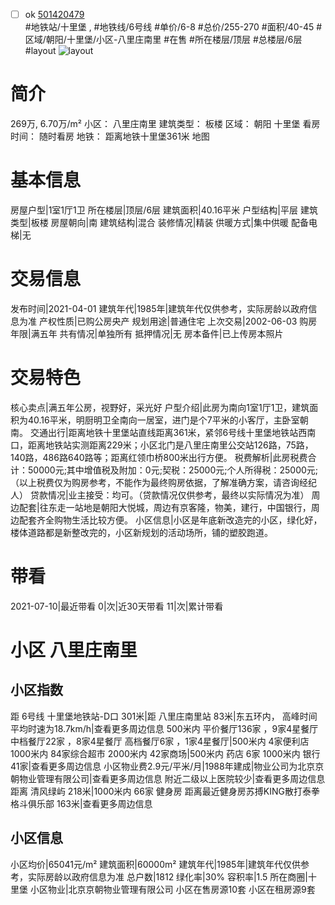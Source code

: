 - [ ] ok [501420479](https://bj.5i5j.com/ershoufang/501420479.html)  
 #地铁站/十里堡 ,  #地铁线/6号线
#单价/6-8 #总价/255-270 #面积/40-45   #区域/朝阳/十里堡/小区-八里庄南里 #在售 #所在楼层/顶层 #总楼层/6层 #layout 
![layout](http://image2a.5i5j.com/bdir/layout/b66972a2252149df9fca87eba4cdb0e9.jpg_P5.jpg) 
# 简介 
 269万,  6.70万/m² 
小区： 八里庄南里
建筑类型： 板楼
区域： 朝阳 十里堡
看房时间： 随时看房
地铁： 距离地铁十里堡361米 地图
# 基本信息 
 房屋户型|1室1厅1卫
所在楼层|顶层/6层
建筑面积|40.16平米
户型结构|平层
建筑类型|板楼
房屋朝向|南
建筑结构|混合
装修情况|精装
供暖方式|集中供暖
配备电梯|无
# 交易信息 
 发布时间|2021-04-01
建筑年代|1985年|建筑年代仅供参考，实际房龄以政府信息为准
产权性质|已购公房央产
规划用途|普通住宅
上次交易|2002-06-03
购房年限|满五年
共有情况|单独所有
抵押情况|无
房本备件|已上传房本照片
# 交易特色 
 核心卖点|满五年公房，视野好，采光好
户型介绍|此房为南向1室1厅1卫，建筑面积为40.16平米，明厨明卫全南向一居室，进门是个7平米的小客厅，主卧室朝南。
交通出行|距离地铁十里堡站直线距离361米，紧邻6号线十里堡地铁站西南口，距离地铁站实测距离229米；小区北门是八里庄南里公交站126路，75路，140路，486路640路等；距离红领巾桥800米出行方便。
税费解析|此房税费合计：50000元;其中增值税及附加：0元;契税：25000元;个人所得税：25000元;（以上税费仅为购房参考，不能作为最终购房依据，了解准确方案，请咨询经纪人）
贷款情况|业主接受：均可。（贷款情况仅供参考，最终以实际情况为准）
周边配套|往东走一站地是朝阳大悦城，周边有京客隆，物美，建行，中国银行，周边配套齐全购物生活比较方便。
小区信息|小区是年底新改造完的小区，绿化好，楼体道路都是新整改完的，小区新规划的活动场所，铺的塑胶跑道。
# 带看 
 2021-07-10|最近带看	 0|次|近30天带看	 11|次|累计带看
# 小区 八里庄南里
## 小区指数 
 距 6号线 十里堡地铁站-D口 301米|距 八里庄南里站 83米|东五环内， 高峰时间平均时速为18.7km/h|查看更多周边信息
500米内 平价餐厅136家 ，9家4星餐厅
中档餐厅22家 ，8家4星餐厅
高档餐厅6家 ，1家4星餐厅|500米内 4家便利店
1000米内 84家综合超市
2000米内 42家商场|500米内 药店 6家
1000米内 银行 41家|查看更多周边信息
小区物业费2.9元/平米/月|1988年建成|物业公司为北京京朝物业管理有限公司|查看更多周边信息
附近二级以上医院较少|查看更多周边信息
距离 清风绿屿 218米|1000米内 66家 健身房
距离最近健身房苏搏KING散打泰拳格斗俱乐部 163米|查看更多周边信息
## 小区信息 
 小区均价|65041元/m²
建筑面积|60000m²
建筑年代|1985年|建筑年代仅供参考，实际房龄以政府信息为准
总户数|1812
绿化率|30%
容积率|1.5
所在商圈|十里堡
小区物业|北京京朝物业管理有限公司
小区在售房源10套
小区在租房源9套
